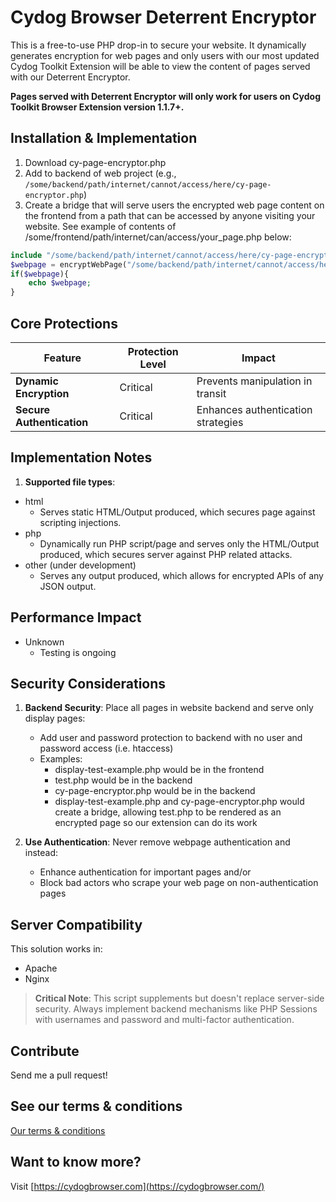 # Cydog Browser Deterrent Encryptor
This is a free-to-use PHP drop-in to secure your website. It dynamically generates encryption for web pages and only users with our most updated Cydog Toolkit Extension will be able to view the content of pages served with our Deterrent Encryptor. 

**Pages served with Deterrent Encryptor will only work for users on Cydog Toolkit Browser Extension version 1.1.7+.**

## Installation & Implementation
1. Download cy-page-encryptor.php
2. Add to backend of web project (e.g., `/some/backend/path/internet/cannot/access/here/cy-page-encryptor.php`)
3. Create a bridge that will serve users the encrypted web page content on the frontend from a path that can be accessed by anyone visiting your website. See example of contents of /some/frontend/path/internet/can/access/your_page.php below:
```php
include "/some/backend/path/internet/cannot/access/here/cy-page-encryptor.php";
$webpage = encryptWebPage("/some/backend/path/internet/cannot/access/here.php", "your_chosen_password", "your_file_type");
if($webpage){
    echo $webpage;
}
```

## Core Protections
| Feature | Protection Level | Impact |
|---------|------------------|--------|
| **Dynamic Encryption** | Critical | Prevents manipulation in transit |
| **Secure Authentication** | Critical | Enhances authentication strategies |

## Implementation Notes
1. **Supported file types**: 
  - html
    - Serves static HTML/Output produced, which secures page against scripting injections.
  - php
    - Dynamically run PHP script/page and serves only the HTML/Output produced, which secures server against PHP related attacks.
  - other (under development)
    - Serves any output produced, which allows for encrypted APIs of any JSON output.

## Performance Impact
- Unknown
    - Testing is ongoing

## Security Considerations
1. **Backend Security**: Place all pages in website backend and serve only display pages:
    - Add user and password protection to backend with no user and password access (i.e. htaccess)
    - Examples:
        - display-test-example.php would be in the frontend
        - test.php would be in the backend
        - cy-page-encryptor.php would be in the backend
        - display-test-example.php and cy-page-encryptor.php would create a bridge, allowing test.php to be rendered as an encrypted page so our extension can do its work

2. **Use Authentication**: Never remove webpage authentication and instead:
   - Enhance authentication for important pages and/or
   - Block bad actors who scrape your web page on non-authentication pages

## Server Compatibility
This solution works in:
- Apache
- Nginx

> **Critical Note**: This script supplements but doesn't replace server-side security. Always implement backend mechanisms like PHP Sessions with usernames and password and multi-factor authentication.

## Contribute
Send me a pull request!

## See our terms & conditions
[Our terms & conditions](https://cydogbrowser.com/cyterms.html)

## Want to know more?
Visit [https://cydogbrowser.com](https://cydogbrowser.com/)
